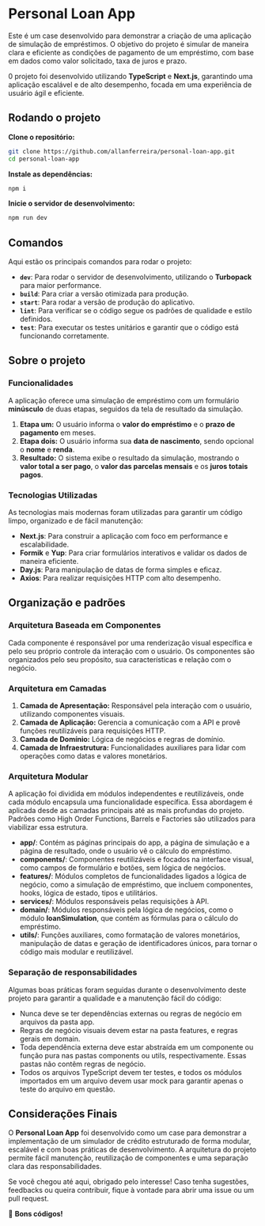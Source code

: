 # Personal Loan App

Este é um case desenvolvido para demonstrar a criação de uma aplicação de simulação de empréstimos. O objetivo do projeto é simular de maneira clara e eficiente as condições de pagamento de um empréstimo, com base em dados como valor solicitado, taxa de juros e prazo.

0 projeto foi desenvolvido utilizando **TypeScript** e **Next.js**, garantindo uma aplicação escalável e de alto desempenho, focada em uma experiência de usuário ágil e eficiente.

## Rodando o projeto

**Clone o repositório:**

```bash
git clone https://github.com/allanferreira/personal-loan-app.git
cd personal-loan-app
```

**Instale as dependências:**

```bash
npm i
```

**Inicie o servidor de desenvolvimento:**

```bash
npm run dev
```

## Comandos

Aqui estão os principais comandos para rodar o projeto:

- **`dev`**: Para rodar o servidor de desenvolvimento, utilizando o **Turbopack** para maior performance.
- **`build`**: Para criar a versão otimizada para produção.
- **`start`**: Para rodar a versão de produção do aplicativo.
- **`lint`**: Para verificar se o código segue os padrões de qualidade e estilo definidos.
- **`test`**: Para executar os testes unitários e garantir que o código está funcionando corretamente.

## Sobre o projeto

### Funcionalidades

A aplicação oferece uma simulação de empréstimo com um formulário **minúsculo** de duas etapas, seguidos da tela de resultado da simulação.

1. **Etapa um:** O usuário informa o **valor do empréstimo** e o **prazo de pagamento** em meses.
2. **Etapa dois:** O usuário informa sua **data de nascimento**, sendo opcional o **nome** e **renda**.
3. **Resultado:** O sistema exibe o resultado da simulação, mostrando o **valor total a ser pago**, o **valor das parcelas mensais** e os **juros totais pagos**.

### Tecnologias Utilizadas

As tecnologias mais modernas foram utilizadas para garantir um código limpo, organizado e de fácil manutenção:

- **Next.js**: Para construir a aplicação com foco em performance e escalabilidade.
- **Formik** e **Yup**: Para criar formulários interativos e validar os dados de maneira eficiente.
- **Day.js**: Para manipulação de datas de forma simples e eficaz.
- **Axios**: Para realizar requisições HTTP com alto desempenho.

## Organização e padrões

### Arquitetura Baseada em Componentes

Cada componente é responsável por uma renderização visual específica e pelo seu próprio controle da interação com o usuário. Os componentes são organizados pelo seu propósito, sua características e relação com o negócio.

### Arquitetura em Camadas

1. **Camada de Apresentação:** Responsável pela interação com o usuário, utilizando componentes visuais.
2. **Camada de Aplicação:** Gerencia a comunicação com a API e provê funções reutilizáveis para requisições HTTP.
3. **Camada de Domínio:** Lógica de negócios e regras de domínio.
4. **Camada de Infraestrutura:** Funcionalidades auxiliares para lidar com operações como datas e valores monetários.

### Arquitetura Modular

A aplicação foi dividida em módulos independentes e reutilizáveis, onde cada módulo encapsula uma funcionalidade específica. Essa abordagem é aplicada desde as camadas principais até as mais profundas do projeto. Padrões como High Order Functions, Barrels e Factories são utilizados para viabilizar essa estrutura.

- **app/**: Contém as páginas principais do app, a página de simulação e a página de resultado, onde o usuário vê o cálculo do empréstimo.
- **components/**: Componentes reutilizáveis e focados na interface visual, como campos de formulário e botões, sem lógica de negócios.
- **features/**: Módulos completos de funcionalidades ligados a lógica de negócio, como a simulação de empréstimo, que incluem componentes, hooks, lógica de estado, tipos e utilitários.
- **services/**: Módulos responsáveis pelas requisições à API.
- **domain/**: Módulos responsáveis pela lógica de negócios, como o módulo **loanSimulation**, que contém as fórmulas para o cálculo do empréstimo.
- **utils/**: Funções auxiliares, como formatação de valores monetários, manipulação de datas e geração de identificadores únicos, para tornar o código mais modular e reutilizável.

### Separação de responsabilidades

Algumas boas práticas foram seguidas durante o desenvolvimento deste projeto para garantir a qualidade e a manutenção fácil do código:

- Nunca deve se ter dependências externas ou regras de negócio em arquivos da pasta app.
- Regras de negócio visuais devem estar na pasta features, e regras gerais em domain.
- Toda dependência externa deve estar abstraída em um componente ou função pura nas pastas components ou utils, respectivamente. Essas pastas não contêm regras de negócio.
- Todos os arquivos TypeScript devem ter testes, e todos os módulos importados em um arquivo devem usar mock para garantir apenas o teste do arquivo em questão.

## Considerações Finais

O **Personal Loan App** foi desenvolvido como um case para demonstrar a implementação de um simulador de crédito estruturado de forma modular, escalável e com boas práticas de desenvolvimento. A arquitetura do projeto permite fácil manutenção, reutilização de componentes e uma separação clara das responsabilidades.

Se você chegou até aqui, obrigado pelo interesse! Caso tenha sugestões, feedbacks ou queira contribuir, fique à vontade para abrir uma issue ou um pull request.

🚀 **Bons códigos!**
